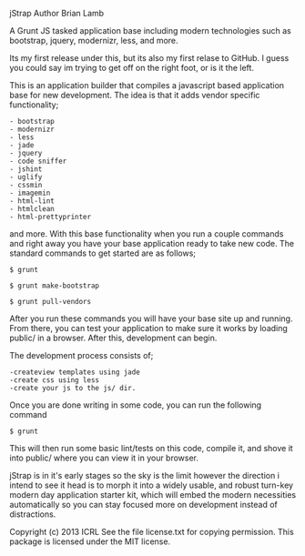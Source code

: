 jStrap
Author Brian Lamb

A Grunt JS tasked application base including modern technologies such as bootstrap, jquery, modernizr, less, and more.

Its my first release under this, but its also my first relase to GitHub. I guess you could say im trying to get off on
 the right foot, or is it the left.

This is an application builder that compiles a javascript based application base for new development.  The idea is that
it adds vendor specific functionality;

    - bootstrap
    - modernizr
    - less
    - jade
    - jquery
    - code sniffer
    - jshint
    - uglify
    - cssmin
    - imagemin
    - html-lint
    - htmlclean
    - html-prettyprinter
    
and more.  With this base functionality when you run a couple commands and right away you have your base application
ready to take new code. The standard commands to get started are as follows;

    $ grunt
    
    $ grunt make-bootstrap
    
    $ grunt pull-vendors
    
After you run these commands you will have your base site up and running.  From there, you can test your application to
make sure it works by loading public/ in a browser.  After this, development can begin.

The development process consists of;

    -createview templates using jade
    -create css using less
    -create your js to the js/ dir.
    

Once you are done writing in some code, you can run the following command

    $ grunt
    
This will then run some basic lint/tests on this code, compile it, and shove it into public/ where you can view
it in your browser.

jStrap is in it's early stages so the sky is the limit however the direction i intend to see it head is to morph it into a widely usable, and robust turn-key modern day application starter kit, which will embed the modern necessities automatically so you can stay focused more on development instead of distractions.

Copyright (c) 2013 ICRL
See the file license.txt for copying permission.
This package is licensed under the MIT license.

